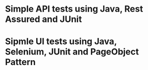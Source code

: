 # Simple API tests using Java, Rest Assured and JUnit
# Sipmle UI tests using Java, Selenium, JUnit and PageObject Pattern
